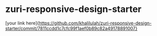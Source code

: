 # zuri-responsive-design-starter

[your link here]{https://github.com/khalilulah/zuri-responsive-design-starter/commit/7811ccdd1c7cfc99f1aef0b89c82a49178891007}
